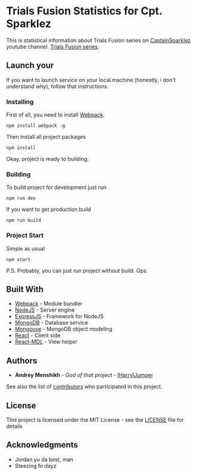 # Trials Fusion Statistics for Cpt. Sparklez

This is statistical information about Trials Fusion series on [CaptainSparklez](https://www.youtube.com/user/CaptainSparklez) youtube channel.
[Trials Fusion series](https://www.youtube.com/playlist?list=PLSUHnOQiYNg2fPllGpaWC2jVyUufsi8aa).

## Launch your

If you want to launch service on your local machine (honestly, i don't understand why), follow that instructions.

### Installing

First of all, you need to install [Webpack](http://webpack.github.io).

```
npm install webpack -g
```

Then install all project packages

```
npm install
```

Okay, project is ready to building.

### Building

To build project for development just run

```
npm run dev
```

If you want to get production build

```
npm run build
```

### Project Start

Simple as usual

```
npm start
```

P.S. Probably, you can just run project without build. Ops. 

## Built With

* [Webpack](http://webpack.github.io) - Module bundler
* [NodeJS](https://nodejs.org/en/) - Server engine
* [ExpressJS](http://expressjs.com/) - Framework for NodeJS
* [MongoDB](https://www.mongodb.com) - Database service
* [Mongoose](http://mongoosejs.com) - MongoDB object modeling
* [React](https://facebook.github.io/react/) - Client side
* [React-MDL](https://github.com/react-mdl/react-mdl) - View helper

## Authors

* **Andrey Menshikh** - *God of that project* - [IHarryIJumper](https://github.com/IHarryIJumper)

See also the list of [contributors](https://github.com/IHarryIJumper/trials-fusion-stats-cptsparkles/graphs/contributors) who participated in this project.

## License

This project is licensed under the MIT License - see the [LICENSE](LICENSE) file for details

## Acknowledgments

* Jordan yu da best, man
* Steezing fo dayz
